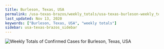 ```yaml
---
title: Burleson, Texas, USA
permalink: /usa-texas-brazos/weekly_totals/usa-texas-burleson-weekly_totals.html
last_updated: Nov 13, 2020
keywords: ["Burleson, Texas, USA", "weekly totals"]
sidebar: usa-texas-brazos_sidebar
---
```


![Weekly Totals of Confirmed Cases for Burleson, Texas, USA](/covid_tracker/images/graphs/usa-texas-burleson-weekly_totals_graph.png)
